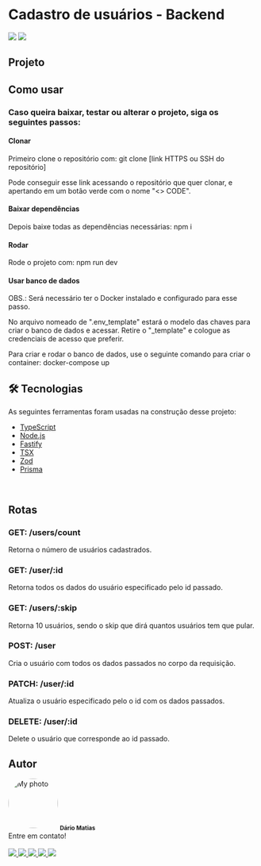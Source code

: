 # Cadastro de usuários - Backend

<div style="display: inline_block">
  <img src="https://img.shields.io/badge/license-mit-green" />
  <img src="https://img.shields.io/badge/status%20-active-blue" />
</div>

## Projeto

## Como usar

### Caso queira baixar, testar ou alterar o projeto, siga os seguintes passos:

#### Clonar

Primeiro clone o repositório com: git clone [link HTTPS ou SSH do repositório]

Pode conseguir esse link acessando o repositório que quer clonar, e apertando em um botão verde com o nome "<> CODE".

#### Baixar dependências

Depois baixe todas as dependências necessárias: npm i

#### Rodar

Rode o projeto com: npm run dev

#### Usar banco de dados

OBS.: Será necessário ter o Docker instalado e configurado para esse passo.

No arquivo nomeado de ".env_template" estará o modelo das chaves para criar o banco de dados e acessar. Retire o "\_template" e cologue as credenciais de acesso que preferir.

Para criar e rodar o banco de dados, use o seguinte comando para criar o container: docker-compose up

## 🛠 Tecnologias

As seguintes ferramentas foram usadas na construção desse projeto:

-   [TypeScript](https://www.typescriptlang.org/)
-   [Node.js](https://nodejs.org/pt-br/)
-   [Fastify](https://www.fastify.io/)
-   [TSX](https://github.com/esbuild-kit/tsx#readme/)
-   [Zod](https://zod.dev/)
-   [Prisma](https://www.prisma.io/)

<br/>

## Rotas

### GET: /users/count

Retorna o número de usuários cadastrados.

### GET: /user/:id

Retorna todos os dados do usuário especificado pelo id passado.

### GET: /users/:skip

Retorna 10 usuários, sendo o skip que dirá quantos usuários tem que pular.

### POST: /user

Cria o usuário com todos os dados passados no corpo da requisição.

### PATCH: /user/:id

Atualiza o usuário especificado pelo o id com os dados passados.

### DELETE: /user/:id

Delete o usuário que corresponde ao id passado.

## Autor

<img style="border-radius: 50%" src="./public/images/my-photo.png" width="100px" alt="My photo"/>

<sub>
  <b>Dário Matias</b>
</sub>

<br/>
  Entre em contato!
<br/>
<br/>

<a href="https://www.linkedin.com/in/d%C3%A1rio-matias-dales-gamma-587785243/" target="_blank">
  <img src="https://img.shields.io/badge/LinkedIn-0077B5?style=for-the-badge&logo=linkedin&logoColor=white" />
</a>

<a href="https://www.instagram.com/dario_delta10/?theme=dark" target="_blank">
  <img src="https://img.shields.io/badge/-Instagram-%23E4405F?style=for-the-badge&logo=instagram&logoColor=white" />
</a>

<a href="https://wa.me/5583986404371">
  <img src="https://img.shields.io/badge/WhatsApp-25D366?style=for-the-badge&logo=whatsapp&logoColor=white" />
</a>

<a href="https://twitter.com/matiasdario752" target="_blank">
  <img src="https://img.shields.io/badge/Twitter-1DA1F2?style=for-the-badge&logo=twitter&logoColor=white" />
</a>

<a href="https://portfolio-dariomatias-dev.vercel.app/" target="_blank">
  <img src="https://img.shields.io/badge/website-000000?style=for-the-badge&logo=About.me&logoColor=white" />
</a>
